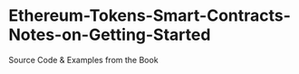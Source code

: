 # Ethereum-Tokens-Smart-Contracts-Notes-on-Getting-Started
Source Code &amp; Examples from the Book 
